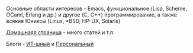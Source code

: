 Основные области интересов - Emacs, функциональное (Lisp, Scheme, OCaml,
Erlang и др.) и другое (C, C++) программирование, а также всякие Юниксы
(Linux, \*BSD, HP-UX, Solaris)

[Домашнаяя страница](http://xtalk.msk.su/~ott/ru/) - много статей и т.п.

Блоги - [ИТ-шный](http://alexott-ru.blogspot.com) и
[Персональный](http://alexott.livejournal.com)
